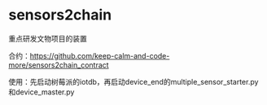 # sensors2chain
重点研发文物项目的装置

合约：https://github.com/keep-calm-and-code-more/sensors2chain_contract

使用：先启动树莓派的iotdb，再启动device_end的multiple_sensor_starter.py和device_master.py